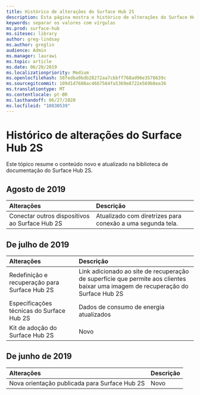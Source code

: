 ```yaml
---
title: Histórico de alterações do Surface Hub 2S
description: Esta página mostra o histórico de alterações do Surface Hub 2S.
keywords: separar os valores com vírgulas
ms.prod: surface-hub
ms.sitesec: library
author: greg-lindsay
ms.author: greglin
audience: Admin
ms.manager: laurawi
ms.topic: article
ms.date: 06/20/2019
ms.localizationpriority: Medium
ms.openlocfilehash: 58fedba9bdb28272aa7cbbff768ad96e3578639c
ms.sourcegitcommit: 109d1d7608ac4667564fa5369e8722e569b8ea36
ms.translationtype: MT
ms.contentlocale: pt-BR
ms.lasthandoff: 06/27/2020
ms.locfileid: "10830539"
---
```

# Histórico de alterações do Surface Hub 2S

Este tópico resume o conteúdo novo e atualizado na biblioteca de documentação do Surface Hub 2S.

## Agosto de 2019

Alterações | Descrição
|:--- |:--- 
|Conectar outros dispositivos ao Surface Hub 2S| Atualizado com diretrizes para conexão a uma segunda tela.

## De julho de 2019

Alterações | Descrição
|:--- |:--- |
| Redefinição e recuperação para Surface Hub 2S | Link adicionado ao site de recuperação de superfície que permite aos clientes baixar uma imagem de recuperação do Surface Hub 2S |
| Especificações técnicas do Surface Hub 2S | Dados de consumo de energia atualizados |
| Kit de adoção do Surface Hub 2S | Novo |

## De junho de 2019

Alterações | Descrição
|:--- |:--- |
| Nova orientação publicada para Surface Hub 2S | Novo |
